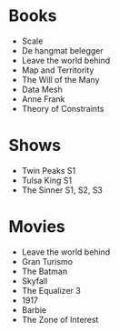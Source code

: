 # Books

- Scale
- De hangmat belegger
- Leave the world behind
- Map and Territority
- The Will of the Many
- Data Mesh
- Anne Frank
- Theory of Constraints

# Shows

- Twin Peaks S1
- Tulsa King S1
- The Sinner S1, S2, S3

# Movies

- Leave the world behind
- Gran Turismo
- The Batman
- Skyfall
- The Equalizer 3
- 1917
- Barbie
- The Zone of Interest
